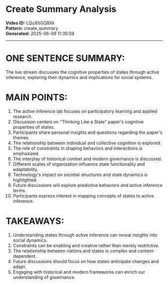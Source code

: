 # Create Summary Analysis

**Video ID:** LQuXltGQ8Xk  
**Pattern:** create_summary  
**Generated:** 2025-06-09 11:35:59  

---

# ONE SENTENCE SUMMARY:
The live stream discusses the cognitive properties of states through active inference, exploring their dynamics and implications for social systems.

# MAIN POINTS:
1. The active inference lab focuses on participatory learning and applied research.
2. Discussion centers on "Thinking Like a State" paper's cognitive properties of states.
3. Participants share personal insights and questions regarding the paper's themes.
4. The relationship between individual and collective cognition is explored.
5. The role of constraints in shaping behaviors and interactions is emphasized.
6. The interplay of historical context and modern governance is discussed.
7. Different scales of organization influence state functionality and adaptability.
8. Technology's impact on societal structures and state dynamics is highlighted.
9. Future discussions will explore predictive behaviors and active inference terms.
10. Participants express interest in mapping concepts of states to active inference.

# TAKEAWAYS:
1. Understanding states through active inference can reveal insights into social dynamics.
2. Constraints can be enabling and creative rather than merely restrictive.
3. The relationship between nations and states is complex and context-dependent.
4. Future discussions should focus on how states anticipate changes and adapt.
5. Engaging with historical and modern frameworks can enrich our understanding of governance.